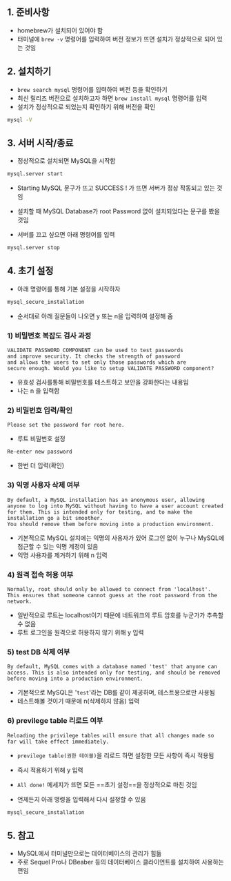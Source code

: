 ## 1. 준비사항
- homebrew가 설치되어 있어야 함
- 터미널에 `brew -v` 명령어를 입력하여 버전 정보가 뜨면 설치가 정상적으로 되어 있는 것임

## 2. 설치하기
- `brew search mysql` 명령어를 입력하여 버전 등을 확인하기
- 최신 릴리즈 버전으로 설치하고자 하면 `brew install mysql` 명령어를 입력
- 설치가 정상적으로 되었는지 확인하기 위해 버전을 확인
```bash
mysql -V
```

## 3. 서버 시작/종료
- 정상적으로 설치되면 MySQL을 시작함
```bash
mysql.server start
```

- Starting MySQL 문구가 뜨고 SUCCESS ! 가 뜨면 서버가 정상 작동되고 있는 것임
- 설치할 때 MySQL Database가 root Password 없이 설치되었다는 문구를 봤을 것임

- 서버를 끄고 싶으면 아래 명령어를 입력
```bash
mysql.server stop
```

## 4. 초기 설정
- 아래 명령어를 통해 기본 설정을 시작하자
```bash
mysql_secure_installation
```

- 순서대로 아래 질문들이 나오면 y 또는 n을 입력하여 설정해 줌

### 1) 비밀번호 복잡도 검사 과정
```
VALIDATE PASSWORD COMPONENT can be used to test passwords
and improve security. It checks the strength of password
and allows the users to set only those passwords which are
secure enough. Would you like to setup VALIDATE PASSWORD component?
```
- 유효성 검사를통해 비밀번호를 테스트하고 보안을 강화한다는 내용임
- 나는 n 을 입력함

### 2) 비밀번호 입력/확인
```
Please set the password for root here.
```
- 루트 비밀번호 설정

```
Re-enter new password
```
- 한번 더 입력(확인)

### 3) 익명 사용자 삭제 여부
```
By default, a MySQL installation has an anonymous user, allowing anyone to log into MySQL without having to have a user account created for them. This is intended only for testing, and to make the installation go a bit smoother.
You should remove them before moving into a production environment.
```
- 기본적으로 MySQL 설치에는 익명의 사용자가 있어 로그인 없이 누구나 MySQL에 접근할 수 있는 익명 계정이 있음
- 익명 사용자를 제거하기 위해 n 입력

### 4) 원격 접속 허용 여부
```
Normally, root should only be allowed to connect from 'localhost'. This ensures that someone cannot guess at the root password from the network.
```
- 일반적으로 루트는 localhost이기 때문에 네트워크의 루트 암호를 누군가가 추측할 수 없음
- 루트 로그인을 원격으로 허용하지 않기 위해 y 입력

### 5) test DB 삭제 여부
```
By default, MySQL comes with a database named 'test' that anyone can access. This is also intended only for testing, and should be removed before moving into a production environment.
```
- 기본적으로 MySQL은 '`test`'라는 DB를 같이 제공하며, 테스트용으로만 사용됨
- 테스트해볼 것이기 때문에 n(삭제하지 않음) 입력

### 6) previlege table 리로드 여부
```
Reloading the privilege tables will ensure that all changes made so far will take effect immediately.
```
- `previlege table(권한 테이블)`을 리로드 하면 설정한 모든 사항이 즉시 적용됨
- 즉시 적용하기 위해 y 입력

- `All done!` 메세지가 뜨면 모든 ==초기 설정==을 정상적으로 마친 것임
- 언제든지 아래 명령을 입력해서 다시 설정할 수 있음
```bash
mysql_secure_installation
```

## 5. 참고
- MySQL에서 터미널만으로는 데이터베이스의 관리가 힘듦
- 주로 Sequel Pro나 DBeaber 등의 데이터베이스 클라이언트를 설치하여 사용하는 편임


